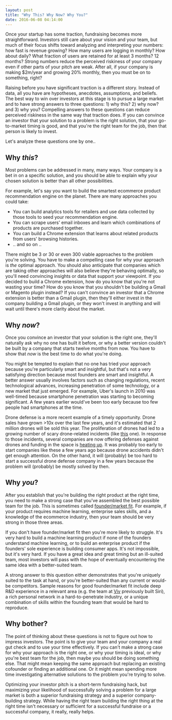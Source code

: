 ```yaml
---
layout: post
title: "Why This? Why Now? Why You?"
date: 2016-06-08 04:14:00
---
```

Once your startup has some traction, fundraising becomes more straightforward. Investors still care about your vision and your team, but much of their focus shifts toward analyzing and interpreting your numbers: how fast is revenue growing? How many users are logging in monthly? How about daily? What fraction of users are retained for at least 3 months? 12 months? Strong numbers reduce the perceived riskiness of your company even if other parts of your pitch are weak. After all, if your company is making $2m/year and growing 20% monthly, then you must be on to something, right?

Raising before you have significant traction is a different story. Instead of data, all you have are hypotheses, anecdotes, assumptions, and beliefs. The best way to win over investors at this stage is to pursue a large market and to have strong answers to three questions: 1) why this? 2) why now? and 3) why you? Compelling answers to these questions can reduce perceived riskiness in the same way that traction does. If you can convince an investor that your solution to a problem is the right solution, that your go-to-market timing is good, and that you're the right team for the job, then that person is likely to invest.

Let's analyze these questions one by one..

## Why *this*?
Most problems can be addressed in many, many ways. Your company is a bet in on a specific solution, and you should be able to explain why your chosen solution is better than all other possibilities.

For example, let's say you want to build the smartest ecommerce product recommendation engine on the planet. There are many approaches you could take:

- You can build analytics tools for retailers and use data collected by those tools to seed your recommendation engine.
- You can scrape users' email inboxes and learn which combinations of products are purchased together.
- You can build a Chrome extension that learns about related products from users' browsing histories.
- .. and so on ..

There might be 3 or 30 or even 300 viable approaches to the problem you're solving. You have to make a compelling case for why your approach is *the* optimal approach. You should also anticipate that companies which are taking other approaches will also believe they're behaving optimally, so you'll need convincing insights or data that support your viewpoint. If you decided to build a Chrome extension, how do you know that you're not wasting your time? How do you know that you shouldn't be building a Gmail or Magento plugin instead? If you can't convince an investor that a Chrome extension is better than a Gmail plugin, then they'll either invest in the company building a Gmail plugin, or they won't invest in anything and will wait until there's more clarity about the market.

## Why *now*?
Once you convince an investor that your solution is the right one, they'll naturally ask why no one has built it before, or why a better version couldn't be built by a company that starts twelve months from now. You have to show that *now* is the best time to do what you're doing.

You might be tempted to explain that no one has tried your approach because you're particularly smart and insightful, but that's not a very satisfying direction because most founders are smart and insightful. A better answer usually involves factors such as changing regulations, recent technological advances, increasing penetration of some technology, or a new market that just emerged. For example, Uber's launch in 2010 was well-timed because smartphone penetration was starting to becoming significant. A few years earlier would've been too early because too few people had smartphones at the time.

Drone defense is a more recent example of a timely opportunity. Drone sales have grown >10x over the last few years, and it's estimated that 2 million drones will be sold this year. The proliferation of drones had led to a growing number of scary drone-related incidents (like <a href="http://www.ibtimes.co.uk/deadly-drone-accident-dodged-by-world-champion-skier-marcel-hirscher-during-downhill-slalom-1534699" target="_blank">this</a> one). In response to those incidents, several companies are now offering defenses against drones and funding in the space is <a href="https://www.google.com/search?q=drone+security+site%3Atechcrunch.com&biw=1920&bih=925&source=lnt&tbs=cdr%3A1%2Ccd_min%3A2016%2Ccd_max%3A2016&tbm=" target="_blank">heating up</a>. It was probably too early to start companies like these a few years ago because drone accidents didn't get enough attention. On the other hand, it will (probably) be too hard to start a successful drone defense company in a few years because the problem will (probably) be mostly solved by then.

## Why *you*?  
After you establish that you're building the right product at the right time, you need to make a strong case that you've assembled the best possible team for the job. This is sometimes called <a href="http://cdixon.org/2011/06/20/foundermarket-fit/" target="_blank">founder/market fit</a>. For example, if your product requires machine learning, enterprise sales skills, and a knowledge of the ecommerce industry, then your team should be very strong in those three areas.

If you don't have founder/market fit then you're more likely to struggle. It's very hard to build a machine learning product if none of the founders understand machine learning, or to build an enterprise product if the founders' sole experience is building consumer apps. It's not impossible, but it's very hard. If you have a great idea and great timing but an ill-suited team, most investors will pass with the hope of eventually encountering the same idea with a better-suited team.

A strong answer to this question either demonstrates that you're uniquely suited to the task at hand, or you're better-suited than any current or would-be competitors. Sample reasons for good founder/market fit include deep R&D experience in a relevant area (e.g. the team at <a href="http://viv.ai/" target="_blank">Viv</a> previously built Siri), a rich personal network in a hard-to-penetrate industry, or a unique combination of skills within the founding team that would be hard to reproduce.

## Why bother?

The point of thinking about these questions is not to figure out how to impress investors. The point is to give your team and your company a real gut check and to use your time effectively. If you can't make a strong case for why your approach is the right one, or why your timing is ideal, or why you're best team for the job, then maybe you should be doing something else. That might mean keeping the same approach but replacing an existing cofounder or finding an additional one. Or it might mean spending more time investigating alternative solutions to the problem you're trying to solve.

Optimizing your investor pitch is a short-term fundraising hack, but maximizing your likelihood of successfully solving a problem for a large market is both a superior fundraising strategy and a superior company-building strategy. While having the right team building the right thing at the right time isn't necessary or sufficient for a successful fundraise or a successful company, it really, really helps. 